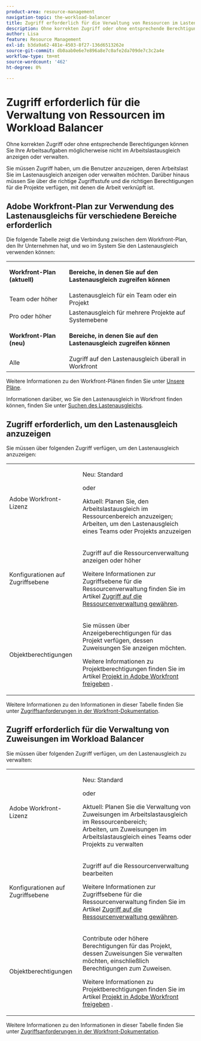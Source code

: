 ```yaml
---
product-area: resource-management
navigation-topic: the-workload-balancer
title: Zugriff erforderlich für die Verwaltung von Ressourcen im Lastenausgleich
description: Ohne korrekten Zugriff oder ohne entsprechende Berechtigungen können Sie Ihre Arbeitsaufgaben möglicherweise nicht im Arbeitslastausgleich anzeigen oder verwalten.
author: Lisa
feature: Resource Management
exl-id: b3da9a62-481e-4503-8f27-136d6513262e
source-git-commit: db0aab0e6e7e896a8e7c0afe2da709de7c3c2a4e
workflow-type: tm+mt
source-wordcount: '462'
ht-degree: 0%

---
```


# Zugriff erforderlich für die Verwaltung von Ressourcen im Workload Balancer

Ohne korrekten Zugriff oder ohne entsprechende Berechtigungen können Sie Ihre Arbeitsaufgaben möglicherweise nicht im Arbeitslastausgleich anzeigen oder verwalten.

Sie müssen Zugriff haben, um die Benutzer anzuzeigen, deren Arbeitslast Sie im Lastenausgleich anzeigen oder verwalten möchten. Darüber hinaus müssen Sie über die richtige Zugriffsstufe und die richtigen Berechtigungen für die Projekte verfügen, mit denen die Arbeit verknüpft ist.

## Adobe Workfront-Plan zur Verwendung des Lastenausgleichs für verschiedene Bereiche erforderlich

Die folgende Tabelle zeigt die Verbindung zwischen dem Workfront-Plan, den Ihr Unternehmen hat, und wo im System Sie den Lastenausgleich verwenden können:

<table style="table-layout:auto"> 
 <col> 
 <col> 
 <tbody> 
  <tr> 
   <td role="rowheader"><p><b>Workfront-Plan (aktuell)</b></p></td> 
   <td> <p><b>Bereiche, in denen Sie auf den Lastenausgleich zugreifen können</b></p> </td> 
  </tr> 
  <tr> 
   <td role="rowheader">Team oder höher </td> 
   <td>Lastenausgleich für ein Team oder ein Projekt</td> 
  </tr> 
  <tr> 
   <td role="rowheader">Pro oder höher</td> 
   <td>Lastenausgleich für mehrere Projekte auf Systemebene</td> 
  </tr> 
  <tr> 
   <td role="rowheader"><p><b>Workfront-Plan (neu)</b></p></td> 
   <td> <p><b>Bereiche, in denen Sie auf den Lastenausgleich zugreifen können</b></p> </td> 
  </tr>
  <tr> 
   <td role="rowheader">Alle </td> 
   <td>Zugriff auf den Lastenausgleich überall in Workfront</td> 
  </tr> 
 </tbody> 
</table>

Weitere Informationen zu den Workfront-Plänen finden Sie unter [Unsere Pläne](https://www.workfront.com/plans).

Informationen darüber, wo Sie den Lastenausgleich in Workfront finden können, finden Sie unter [Suchen des Lastenausgleichs](../../resource-mgmt/workload-balancer/locate-workload-balancer.md).

## Zugriff erforderlich, um den Lastenausgleich anzuzeigen

Sie müssen über folgenden Zugriff verfügen, um den Lastenausgleich anzuzeigen:

<table style="table-layout:auto"> 
 <col> 
 <col> 
 <tbody>
  <tr> 
   <td role="rowheader">Adobe Workfront-Lizenz</td> 
   <td><p>Neu: Standard</p>
       <p>oder</p>
       <p>Aktuell: Planen Sie, den Arbeitslastausgleich im Ressourcenbereich anzuzeigen;</br>
       Arbeiten, um den Lastenausgleich eines Teams oder Projekts anzuzeigen</p></td>
  </tr>  
  <tr> 
   <td role="rowheader">Konfigurationen auf Zugriffsebene</td> 
   <td> <p>Zugriff auf die Ressourcenverwaltung anzeigen oder höher</p> <p>Weitere Informationen zur Zugriffsebene für die Ressourcenverwaltung finden Sie im Artikel <a href="../../administration-and-setup/add-users/configure-and-grant-access/grant-access-resource-management.md" class="MCXref xref">Zugriff auf die Ressourcenverwaltung gewähren</a>.</p></td> 
  </tr> 
  <tr> 
   <td role="rowheader">Objektberechtigungen</td> 
   <td> <p>Sie müssen über Anzeigeberechtigungen für das Projekt verfügen, dessen Zuweisungen Sie anzeigen möchten. </p> <p>Weitere Informationen zu Projektberechtigungen finden Sie im Artikel <a href="../../workfront-basics/grant-and-request-access-to-objects/share-a-project.md" class="MCXref xref">Projekt in Adobe Workfront freigeben</a> .</p></td> 
  </tr> 
 </tbody> 
</table>

Weitere Informationen zu den Informationen in dieser Tabelle finden Sie unter [Zugriffsanforderungen in der Workfront-Dokumentation](/help/quicksilver/administration-and-setup/add-users/access-levels-and-object-permissions/access-level-requirements-in-documentation.md).

## Zugriff erforderlich für die Verwaltung von Zuweisungen im Workload Balancer

Sie müssen über folgenden Zugriff verfügen, um den Lastenausgleich zu verwalten:

<table style="table-layout:auto"> 
 <col> 
 <col> 
 <tbody>
  <tr> 
   <td role="rowheader">Adobe Workfront-Lizenz</td> 
   <td><p>Neu: Standard</p>
       <p>oder</p>
       <p>Aktuell: Planen Sie die Verwaltung von Zuweisungen im Arbeitslastausgleich im Ressourcenbereich;</br>
       Arbeiten, um Zuweisungen im Arbeitslastausgleich eines Teams oder Projekts zu verwalten</p></td>
  </tr> 
  <tr> 
   <td role="rowheader">Konfigurationen auf Zugriffsebene</td> 
   <td> <p>Zugriff auf die Ressourcenverwaltung bearbeiten</p> 
     <p>Weitere Informationen zur Zugriffsebene für die Ressourcenverwaltung finden Sie im Artikel <a href="../../administration-and-setup/add-users/configure-and-grant-access/grant-access-resource-management.md" class="MCXref xref">Zugriff auf die Ressourcenverwaltung gewähren</a>.</p> </td> 
  </tr> 
  <tr> 
   <td role="rowheader">Objektberechtigungen</td> 
   <td> <p> Contribute oder höhere Berechtigungen für das Projekt, dessen Zuweisungen Sie verwalten möchten, einschließlich Berechtigungen zum Zuweisen. </p> <p>Weitere Informationen zu Projektberechtigungen finden Sie im Artikel <a href="../../workfront-basics/grant-and-request-access-to-objects/share-a-project.md" class="MCXref xref">Projekt in Adobe Workfront freigeben</a> .</p></td>
  </tr> 
 </tbody> 
</table>

Weitere Informationen zu den Informationen in dieser Tabelle finden Sie unter [Zugriffsanforderungen in der Workfront-Dokumentation](/help/quicksilver/administration-and-setup/add-users/access-levels-and-object-permissions/access-level-requirements-in-documentation.md).

<!--these notes were inside the table: for the Edit access to Res Management
<p data-mc-conditions="QuicksilverOrClassic.Draft mode">View or higher access to Financial Data, if you want to view information by cost (NOTE: this is not possible yet!)</p>    
     <p data-mc-conditions="QuicksilverOrClassic.Draft mode">For information about the Financial Data access level, see the article<a href="../../administration-and-setup/add-users/configure-and-grant-access/grant-access-financial.md" class="MCXref xref">Grant access to financial data</a>. (NOTE: this is not possible yet!)</p>
    -->